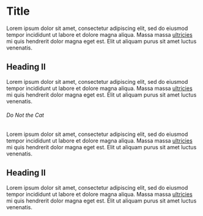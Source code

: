 # Title
Lorem ipsum dolor sit amet, consectetur adipiscing elit, sed do eiusmod tempor incididunt ut labore et dolore magna aliqua. Massa massa [ultricies](./id/bar) mi quis hendrerit dolor magna eget est. Elit ut aliquam purus sit amet luctus venenatis.

## Heading II
Lorem ipsum dolor sit amet, consectetur adipiscing elit, sed do eiusmod tempor incididunt ut labore et dolore magna aliqua. Massa massa [ultricies](./id/bar#do-not-the-cat) mi quis hendrerit dolor magna eget est. Elit ut aliquam purus sit amet luctus venenatis.

###### Do Not the Cat
Lorem ipsum dolor sit amet, consectetur adipiscing elit, sed do eiusmod tempor incididunt ut labore et dolore magna aliqua. Massa massa [ultricies](./id/guide/bar) mi quis hendrerit dolor magna eget est. Elit ut aliquam purus sit amet luctus venenatis.

## Heading II
Lorem ipsum dolor sit amet, consectetur adipiscing elit, sed do eiusmod tempor incididunt ut labore et dolore magna aliqua. Massa massa [ultricies](./id/guide/bar#do-not-the-cat) mi quis hendrerit dolor magna eget est. Elit ut aliquam purus sit amet luctus venenatis.